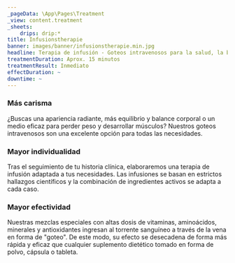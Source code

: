```yaml
---
_pageData: \App\Pages\Treatment
_view: content.treatment
_sheets:
    drips: drip:*
title: Infusionstherapie
banner: images/banner/infusionstherapie.min.jpg
headline: Terapia de infusión - Goteos intravenosos para la salud, la belleza y el rendimiento.
treatmentDuration: Aprox. 15 minutos
treatmentResult: Inmediato
effectDuration: ~
downtime: ~
---
```


### Más carisma

¿Buscas una apariencia radiante, más equilibrio y balance corporal o un medio eficaz para perder peso y desarrollar músculos? Nuestros goteos intravenosos son una excelente opción para todas las necesidades.

### Mayor individualidad

Tras el seguimiento de tu historia clínica, elaboraremos una terapia de infusión adaptada a tus necesidades. Las infusiones se basan en estrictos hallazgos científicos y la combinación de ingredientes activos se adapta a cada caso.

### Mayor efectividad

Nuestras mezclas especiales con altas dosis de vitaminas, aminoácidos, minerales y antioxidantes ingresan al torrente sanguíneo a través de la vena en forma de "goteo". De este modo, su efecto se desecadena de forma más rápida y eficaz que cualquier suplemento dietético tomado en forma de polvo, cápsula o tableta.
